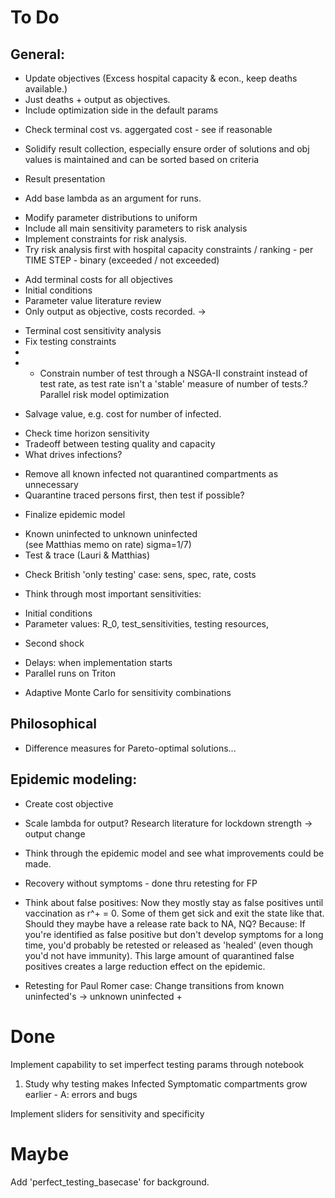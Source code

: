 ﻿# To Do

## General:
+ Update objectives (Excess hospital capacity & econ., keep deaths available.)
+ Just deaths + output as objectives.
+ Include optimization side in the default params
- Check terminal cost vs. aggergated cost - see if reasonable

- Solidify result collection, especially ensure order of solutions and obj values is maintained and can be sorted based on criteria
- Result presentation
+ Add base lambda as an argument for runs.
- Modify parameter distributions to uniform
- Include all main sensitivity parameters to risk analysis
- Implement constraints for risk analysis.
- Try risk analysis first with hospital capacity constraints / ranking - per TIME STEP - binary (exceeded / not exceeded)
+ Add terminal costs for all objectives
+ Initial conditions
+ Parameter value literature review
+ Only output as objective, costs recorded. -> 
- Terminal cost sensitivity analysis
- Fix testing constraints
- 
- - Constrain number of test through a NSGA-II constraint instead of test rate, as test rate isn't a 'stable' measure of number of tests.? Parallel risk model optimization
+ Salvage value, e.g. cost for number of infected.
- Check time horizon sensitivity
- Tradeoff between testing quality and capacity
- What drives infections?
+ Remove all known infected not quarantined compartments as unnecessary
+ Quarantine traced persons first, then test if possible?

- Finalize epidemic model
+ Known uninfected to unknown uninfected <br>(see Matthias memo on rate) sigma=1/7)
+ Test & trace (Lauri & Matthias)
- Check British 'only testing' case: sens, spec, rate, costs
+ Think through most important sensitivities:
* Initial conditions
* Parameter values: R_0, test_sensitivities, testing resources, 
- Second shock
+ Delays: when implementation starts
+ Parallel runs on Triton
- Adaptive Monte Carlo for sensitivity combinations

## Philosophical
- Difference measures for Pareto-optimal solutions...
## Epidemic modeling:

+  Create cost objective
- Scale lambda for output? Research literature for lockdown strength -> output change
* Think through the epidemic model and see what improvements could be made.
+ Recovery without symptoms - done thru retesting for FP
- Think about false positives: Now they mostly stay as false positives until vaccination as r^+ = 0. Some of them get sick and exit the state like that. Should they maybe have a release rate back to NA, NQ? Because: If you're identified as false positive but don't develop symptoms for a long time, you'd probably be retested or released as 'healed' (even though you'd not have immunity). This large amount of quarantined false positives creates a large reduction effect on the epidemic.

- Retesting for Paul Romer case: Change transitions from known uninfected's -> unknown uninfected + 

# Done

Implement capability to set imperfect testing params through notebook
1) Study why testing makes Infected Symptomatic compartments grow earlier - A: errors and bugs

Implement sliders for sensitivity and specificity

# Maybe

Add 'perfect_testing_basecase' for background. 
